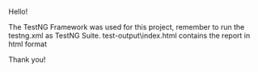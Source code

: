 Hello!

The TestNG Framework was used for this project, remember to run the testng.xml as TestNG Suite.
test-output\index.html contains the report in html format

Thank you!
